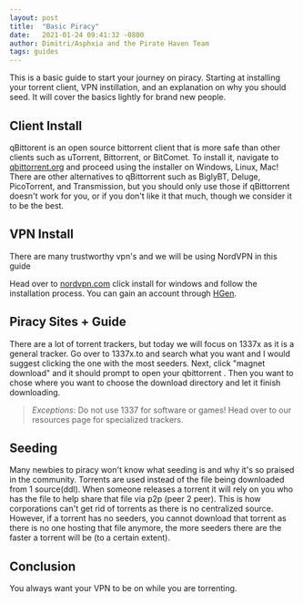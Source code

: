 ```yaml
---
layout: post
title:  "Basic Piracy"
date:   2021-01-24 09:41:32 -0800
author: Dimitri/Asphxia and the Pirate Haven Team
tags: guides
---
```


This is a basic guide to start your journey on piracy. Starting at installing your torrent client, VPN instillation, and an explanation on why you should seed. It will cover the basics lightly for brand new people. 

## Client Install
qBittorent is an open source bittorrent client that is more safe than other clients such as uTorrent, Bittorrent, or BitComet. To install it, navigate to [qbittorrent.org](https://www.qbittorrent.org/download.php) and proceed using the installer on Windows, Linux, Mac! There are other alternatives to qBittorrent such as BiglyBT, Deluge, PicoTorrent, and Transmission, but you should only use those if qBittorrent doesn't work for you, or if you don't like it that much, though we consider it to be the best.

## VPN Install
There are many trustworthy vpn's and we will be using NordVPN in this guide

Head over to [nordvpn.com](https://nordvpn.com/download/) click install for windows and follow the installation process. You can gain an account through [HGen](https://www.h-gen.xyz/).

## Piracy Sites + Guide
There are a lot of torrent trackers, but today we will focus on 1337x as it is a general tracker. Go over to 1337x.to and search what you want and I would suggest clicking the one with the most seeders. Next, click "magnet download" and it should prompt to open your qbittorrent . Then you want to chose where you want to choose the download directory and let it finish downloading.

> *Exceptions*: Do not use 1337 for software or games! Head over to our resources page for specialized trackers.

## Seeding
Many newbies to piracy won't know what seeding is and why it's so praised in the community. Torrents are used instead of the file being downloaded from 1 source(ddl). When someone releases a torrent it will rely on you who has the file to help share that file via p2p (peer 2 peer). This is how corporations can't get rid of torrents as there is no centralized source. However, if a torrent has no seeders, you cannot download that torrent as there is no one hosting that file anymore, the more seeders there are the faster a torrent will be (to a certain extent).

## Conclusion
You always want your VPN to be on while you are torrenting.
